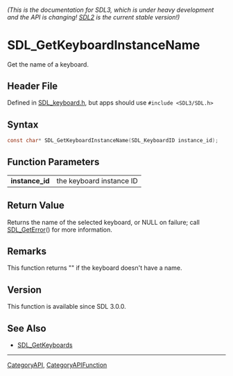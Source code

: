 ###### (This is the documentation for SDL3, which is under heavy development and the API is changing! [SDL2](https://wiki.libsdl.org/SDL2/) is the current stable version!)
# SDL_GetKeyboardInstanceName

Get the name of a keyboard.

## Header File

Defined in [SDL_keyboard.h](https://github.com/libsdl-org/SDL/blob/main/include/SDL3/SDL_keyboard.h), but apps should use `#include <SDL3/SDL.h>`

## Syntax

```c
const char* SDL_GetKeyboardInstanceName(SDL_KeyboardID instance_id);

```

## Function Parameters

|                     |                          |
| ------------------- | ------------------------ |
| **instance_id**     | the keyboard instance ID |

## Return Value

Returns the name of the selected keyboard, or NULL on failure; call
[SDL_GetError](SDL_GetError)() for more information.

## Remarks

This function returns "" if the keyboard doesn't have a name.

## Version

This function is available since SDL 3.0.0.

## See Also

* [SDL_GetKeyboards](SDL_GetKeyboards)

----
[CategoryAPI](CategoryAPI), [CategoryAPIFunction](CategoryAPIFunction)

